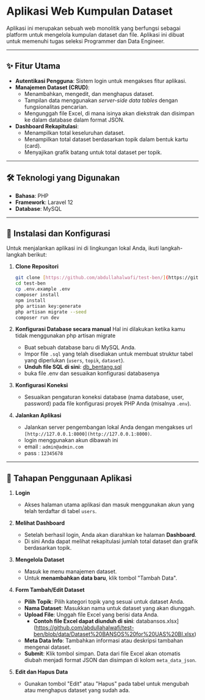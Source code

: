 # Aplikasi Web Kumpulan Dataset

Aplikasi ini merupakan sebuah web monolitik yang berfungsi sebagai platform untuk mengelola kumpulan dataset dan file. Aplikasi ini dibuat untuk memenuhi tugas seleksi Programmer dan Data Engineer.

---

## ✨ Fitur Utama

- **Autentikasi Pengguna**: Sistem login untuk mengakses fitur aplikasi.
- **Manajemen Dataset (CRUD)**:
    - Menambahkan, mengedit, dan menghapus dataset.
    - Tampilan data menggunakan *server-side data tables* dengan fungsionalitas pencarian.
    - Mengunggah file Excel, di mana isinya akan diekstrak dan disimpan ke dalam database dalam format JSON.
- **Dashboard Rekapitulasi**:
    - Menampilkan total keseluruhan dataset.
    - Menampilkan total dataset berdasarkan topik dalam bentuk kartu (card).
    - Menyajikan grafik batang untuk total dataset per topik.

---

## 🛠️ Teknologi yang Digunakan

- **Bahasa**: PHP
- **Framework**: Laravel 12
- **Database**: MySQL

---

## 🚀 Instalasi dan Konfigurasi

Untuk menjalankan aplikasi ini di lingkungan lokal Anda, ikuti langkah-langkah berikut:

1.  **Clone Repositori**
    ```bash
    git clone [https://github.com/abdullahalwafi/test-ben/](https://github.com/abdullahalwafi/test-ben/)
    cd test-ben
    cp .env.example .env
    composer install
    npm install
    php artisan key:generate
    php artisan migrate --seed
    composer run dev 
    ```

2.  **Konfigurasi Database secara manual**
    Hal ini dilakukan ketika kamu tidak menggunakan php artisan migrate
    - Buat sebuah database baru di MySQL Anda.
    - Impor file `.sql` yang telah disediakan untuk membuat struktur tabel yang diperlukan (`users`, `topik`, `dataset`).
    - **Unduh file SQL di sini**:  [db_bentang.sql](https://github.com/abdullahalwafi/test-ben/blob/data/db_bentang.sql)
    - buka file .env dan sesuaikan konfigurasi databasenya


3.  **Konfigurasi Koneksi**
    - Sesuaikan pengaturan koneksi database (nama database, user, password) pada file konfigurasi proyek PHP Anda (misalnya `.env`).

4.  **Jalankan Aplikasi**
    - Jalankan server pengembangan lokal Anda dengan mengakses url `[http://127.0.0.1:8000](http://127.0.0.1:8000)`.
    - login menggunakan akun dibawah ini
    - email : `admin@admin.com`
    - pass  : `12345678`

---

## 📖 Tahapan Penggunaan Aplikasi

1.  **Login**
    - Akses halaman utama aplikasi dan masuk menggunakan akun yang telah terdaftar di tabel `users`.

2.  **Melihat Dashboard**
    - Setelah berhasil login, Anda akan diarahkan ke halaman **Dashboard**.
    - Di sini Anda dapat melihat rekapitulasi jumlah total dataset dan grafik berdasarkan topik.

3.  **Mengelola Dataset**
    - Masuk ke menu manajemen dataset.
    - Untuk **menambahkan data baru**, klik tombol "Tambah Data".

4.  **Form Tambah/Edit Dataset**
    - **Pilih Topik**: Pilih kategori topik yang sesuai untuk dataset Anda.
    - **Nama Dataset**: Masukkan nama untuk dataset yang akan diunggah.
    - **Upload File**: Unggah file Excel yang berisi data Anda.
        - **Contoh file Excel dapat diunduh di sini**: databansos.xlsx](https://github.com/abdullahalwafi/test-ben/blob/data/Dataset%20BANSOS%20for%20UAS%20BI.xlsx)
    - **Meta Data Info**: Tambahkan informasi atau deskripsi tambahan mengenai dataset.
    - **Submit**: Klik tombol simpan. Data dari file Excel akan otomatis diubah menjadi format JSON dan disimpan di kolom `meta_data_json`.

5.  **Edit dan Hapus Data**
    - Gunakan tombol "Edit" atau "Hapus" pada tabel untuk mengubah atau menghapus dataset yang sudah ada.